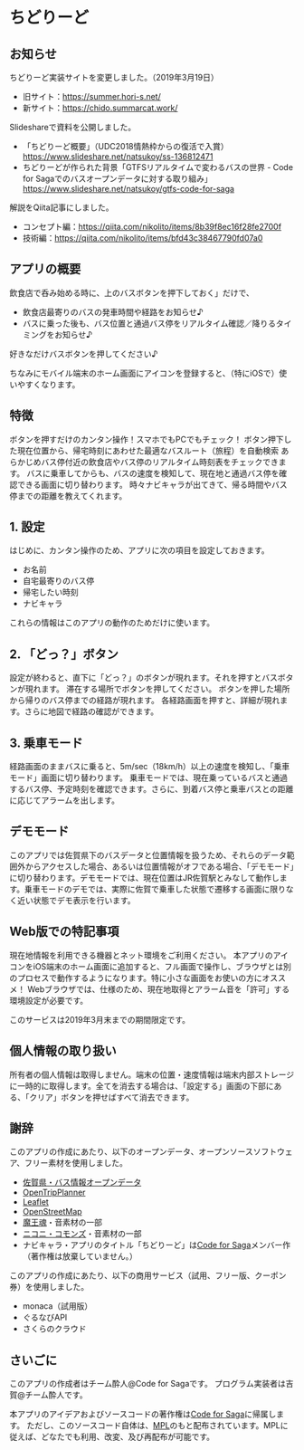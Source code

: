 # ちどりーど

## お知らせ
ちどりーど実装サイトを変更しました。（2019年3月19日）
- 旧サイト：https://summer.hori-s.net/
- 新サイト：https://chido.summarcat.work/

Slideshareで資料を公開しました。
- 「ちどりーど概要」（UDC2018情熱枠からの復活で入賞）https://www.slideshare.net/natsukoy/ss-136812471
- ちどりーどが作られた背景「GTFSリアルタイムで変わるバスの世界 - Code for Sagaでのバスオープンデータに対する取り組み」https://www.slideshare.net/natsukoy/gtfs-code-for-saga

解説をQiita記事にしました。

- コンセプト編：https://qiita.com/nikolito/items/8b39f8ec16f28fe2700f
- 技術編：https://qiita.com/nikolito/items/bfd43c38467790fd07a0

## アプリの概要

飲食店で呑み始める時に、上のバスボタンを押下しておく」だけで、
- 飲食店最寄りのバスの発車時間や経路をお知らせ♪
- バスに乗った後も、バス位置と通過バス停をリアルタイム確認／降りるタイミングをお知らせ♪

好きなだけバスボタンを押してください♪

ちなみにモバイル端末のホーム画面にアイコンを登録すると、（特にiOSで）使いやすくなります。

## 特徴

ボタンを押すだけのカンタン操作！スマホでもPCでもチェック！
ボタン押下した現在位置から、帰宅時刻にあわせた最適なバスルート（旅程）を自動検索
あらかじめバス停付近の飲食店やバス停のリアルタイム時刻表をチェックできます。
バスに乗車してからも、バスの速度を検知して、現在地と通過バス停を確認できる画面に切り替わります。
時々ナビキャラが出てきて、帰る時間やバス停までの距離を教えてくれます。

## 1. 設定

はじめに、カンタン操作のため、アプリに次の項目を設定しておきます。

- お名前
- 自宅最寄りのバス停
- 帰宅したい時刻
- ナビキャラ

これらの情報はこのアプリの動作のためだけに使います。

## 2. 「どっ？」ボタン

設定が終わると、直下に「どっ？」のボタンが現れます。それを押すとバスボタンが現れます。
滞在する場所でボタンを押してください。
ボタンを押した場所から帰りのバス停までの経路が現れます。
各経路画面を押すと、詳細が現れます。さらに地図で経路の確認ができます。

## 3. 乗車モード

経路画面のままバスに乗ると、5m/sec（18km/h）以上の速度を検知し、「乗車モード」画面に切り替わります。
乗車モードでは、現在乗っているバスと通過するバス停、予定時刻を確認できます。さらに、到着バス停と乗車バスとの距離に応じてアラームを出します。

## デモモード

このアプリでは佐賀県下のバスデータと位置情報を扱うため、それらのデータ範囲外からアクセスした場合、あるいは位置情報がオフである場合、「デモモード」に切り替わります。デモモードでは、現在位置はJR佐賀駅とみなして動作します。乗車モードのデモでは、実際に佐賀で乗車した状態で遷移する画面に限りなく近い状態でデモ表示を行います。

## Web版での特記事項

現在地情報を利用できる機器とネット環境をご利用ください。
本アプリのアイコンをiOS端末のホーム画面に追加すると、フル画面で操作し、ブラウザとは別のプロセスで動作するようになります。特に小さな画面をお使いの方にオススメ！
Webブラウザでは、仕様のため、現在地取得とアラーム音を「許可」する環境設定が必要です。

このサービスは2019年3月末までの期間限定です。

## 個人情報の取り扱い

所有者の個人情報は取得しません。端末の位置・速度情報は端末内部ストレージに一時的に取得します。全てを消去する場合は、「設定する」画面の下部にある、「クリア」ボタンを押せばすべて消去できます。

## 謝辞

このアプリの作成にあたり、以下のオープンデータ、オープンソースソフトウェア、フリー素材を使用しました。

- [佐賀県・バス情報オープンデータ](http://opendata.sagabus.info/)
- [OpenTripPlanner](http://www.opentripplanner.org/)
- [Leaflet](https://leafletjs.com/)
- [OpenStreetMap](https://www.openstreetmap.org/)
- [魔王魂](https://maoudamashii.jokersounds.com/)・音素材の一部
- [ニコニ・コモンズ](https://commons.nicovideo.jp/)・音素材の一部
- ナビキャラ・アプリのタイトル「ちどりーど」は[Code for Saga](https://code4saga.org/)メンバー作（著作権は放棄していません。）

このアプリの作成にあたり、以下の商用サービス（試用、フリー版、クーポン券）を使用しました。

- monaca（試用版）
- ぐるなびAPI
- さくらのクラウド

## さいごに

このアプリの作成者はチーム酔人@Code for Sagaです。
プログラム実装者は吉賀@チーム酔人です。

本アプリのアイデアおよびソースコードの著作権は[Code for Saga](https://code4saga.org)に帰属します。
ただし、このソースコード自体は、[MPL](https://www.mozilla.org/en-US/MPL/2.0/)のもと配布されています。MPLに従えば、どなたでも利用、改変、及び再配布が可能です。

